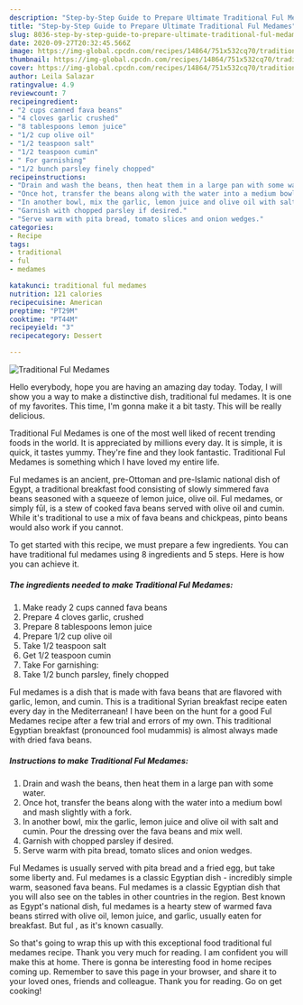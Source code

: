 ```yaml
---
description: "Step-by-Step Guide to Prepare Ultimate Traditional Ful Medames"
title: "Step-by-Step Guide to Prepare Ultimate Traditional Ful Medames"
slug: 8036-step-by-step-guide-to-prepare-ultimate-traditional-ful-medames
date: 2020-09-27T20:32:45.566Z
image: https://img-global.cpcdn.com/recipes/14864/751x532cq70/traditional-ful-medames-recipe-main-photo.jpg
thumbnail: https://img-global.cpcdn.com/recipes/14864/751x532cq70/traditional-ful-medames-recipe-main-photo.jpg
cover: https://img-global.cpcdn.com/recipes/14864/751x532cq70/traditional-ful-medames-recipe-main-photo.jpg
author: Leila Salazar
ratingvalue: 4.9
reviewcount: 7
recipeingredient:
- "2 cups canned fava beans"
- "4 cloves garlic crushed"
- "8 tablespoons lemon juice"
- "1/2 cup olive oil"
- "1/2 teaspoon salt"
- "1/2 teaspoon cumin"
- " For garnishing"
- "1/2 bunch parsley finely chopped"
recipeinstructions:
- "Drain and wash the beans, then heat them in a large pan with some water."
- "Once hot, transfer the beans along with the water into a medium bowl and mash slightly with a fork."
- "In another bowl, mix the garlic, lemon juice and olive oil with salt and cumin. Pour the dressing over the fava beans and mix well."
- "Garnish with chopped parsley if desired."
- "Serve warm with pita bread, tomato slices and onion wedges."
categories:
- Recipe
tags:
- traditional
- ful
- medames

katakunci: traditional ful medames 
nutrition: 121 calories
recipecuisine: American
preptime: "PT29M"
cooktime: "PT44M"
recipeyield: "3"
recipecategory: Dessert

---
```



![Traditional Ful Medames](https://img-global.cpcdn.com/recipes/14864/751x532cq70/traditional-ful-medames-recipe-main-photo.jpg)

Hello everybody, hope you are having an amazing day today. Today, I will show you a way to make a distinctive dish, traditional ful medames. It is one of my favorites. This time, I'm gonna make it a bit tasty. This will be really delicious.

Traditional Ful Medames is one of the most well liked of recent trending foods in the world. It is appreciated by millions every day. It is simple, it is quick, it tastes yummy. They're fine and they look fantastic. Traditional Ful Medames is something which I have loved my entire life.

Ful medames is an ancient, pre-Ottoman and pre-Islamic national dish of Egypt, a traditional breakfast food consisting of slowly simmered fava beans seasoned with a squeeze of lemon juice, olive oil. Ful medames, or simply fūl, is a stew of cooked fava beans served with olive oil and cumin. While it&#39;s traditional to use a mix of fava beans and chickpeas, pinto beans would also work if you cannot.


To get started with this recipe, we must prepare a few ingredients. You can have traditional ful medames using 8 ingredients and 5 steps. Here is how you can achieve it.

<!--inarticleads1-->

##### The ingredients needed to make Traditional Ful Medames:

1. Make ready 2 cups canned fava beans
1. Prepare 4 cloves garlic, crushed
1. Prepare 8 tablespoons lemon juice
1. Prepare 1/2 cup olive oil
1. Take 1/2 teaspoon salt
1. Get 1/2 teaspoon cumin
1. Take  For garnishing:
1. Take 1/2 bunch parsley, finely chopped


Ful medames is a dish that is made with fava beans that are flavored with garlic, lemon, and cumin. This is a traditional Syrian breakfast recipe eaten every day in the Mediterranean! I have been on the hunt for a good Ful Medames recipe after a few trial and errors of my own. This traditional Egyptian breakfast (pronounced fool mudammis) is almost always made with dried fava beans. 

<!--inarticleads2-->

##### Instructions to make Traditional Ful Medames:

1. Drain and wash the beans, then heat them in a large pan with some water.
1. Once hot, transfer the beans along with the water into a medium bowl and mash slightly with a fork.
1. In another bowl, mix the garlic, lemon juice and olive oil with salt and cumin. Pour the dressing over the fava beans and mix well.
1. Garnish with chopped parsley if desired.
1. Serve warm with pita bread, tomato slices and onion wedges.


Ful Medames is usually served with pita bread and a fried egg, but take some liberty and. Ful medames is a classic Egyptian dish - incredibly simple warm, seasoned fava beans. Ful medames is a classic Egyptian dish that you will also see on the tables in other countries in the region. Best known as Egypt&#39;s national dish, ful medames is a hearty stew of warmed fava beans stirred with olive oil, lemon juice, and garlic, usually eaten for breakfast. But ful , as it&#39;s known casually. 

So that's going to wrap this up with this exceptional food traditional ful medames recipe. Thank you very much for reading. I am confident you will make this at home. There is gonna be interesting food in home recipes coming up. Remember to save this page in your browser, and share it to your loved ones, friends and colleague. Thank you for reading. Go on get cooking!
